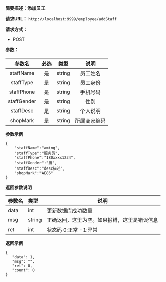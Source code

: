 **简要描述：添加员工** 

**请求URL：** 
` http://localhost:9999/employee/addStaff `

**请求方式：**
- POST

**参数：** 

| 参数名 | 必选 | 类型 | 说明 |
| :----: | :----: | :----: |  :----: |
| staffName | 是 | string |员工姓名 |
| staffType | 是 | string |员工身份 |
| staffPhone | 是 | string |手机号码 |
| staffGender | 是 | string |性别 |
| staffDesc | 是 | string |个人说明 |
| shopMark | 是 | string |所属商家编码 |


**参数示例**
``` 
{
	"staffName":"aming",
	"staffType":"服务员",
	"staffPhone":"180xxxx1234",
	"staffGender":"男",
	"staffDesc":"desc描述",
	"shopMark":"AE86"
}

``` 


 **返回参数说明** 
 
|参数名|类型|说明|
|:-----  |:-----|----- |
|data| int|更新数据库成功数量|
|msg|string|正确返回，这里为空。如果报错，这里是错误信息|
|ret|int|状态码 0:正常  -1:异常|


 **返回示例**
 ``` 
{
    "data": 1,
    "msg": "",
    "ret": 0,
    "count": 0
}
``` 